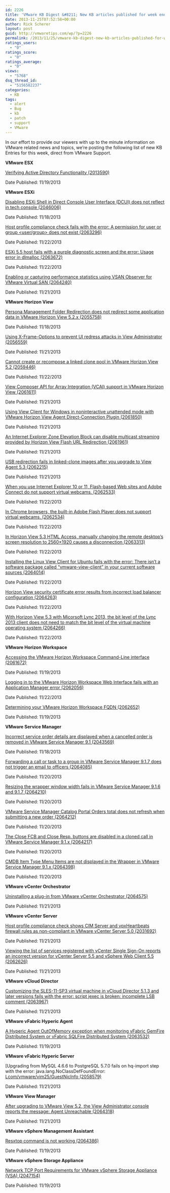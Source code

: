 ```yaml
---
id: 2226
title: 'VMware KB Digest &#8211; New KB articles published for week ending 11/23/13'
date: 2013-11-25T07:52:58+00:00
author: Rick Scherer
layout: post
guid: http://vmwaretips.com/wp/?p=2226
permalink: /2013/11/25/vmware-kb-digest-new-kb-articles-published-for-week-ending-112313/
ratings_users:
  - "0"
ratings_score:
  - "0"
ratings_average:
  - "0"
views:
  - "5768"
dsq_thread_id:
  - "5156582237"
categories:
  - KB
tags:
  - alert
  - Bug
  - kb
  - patch
  - support
  - VMware
---
```

In our effort to provide our viewers with up to the minute information on VMware related news and topics, we&#8217;re posting the following list of new KB Entries for this week, direct from VMware Support.

<!--more-->

**VMware ESX**
  
[Verifying Active Directory Functionality (2013590)](http://kb.vmware.com/kb/2013590)
  
Date Published: 11/19/2013

**VMware ESXi**
  
[Disabling ESXi Shell in Direct Console User Interface (DCUI) does not reflect in tech console (2046006)](http://kb.vmware.com/kb/2046006)
  
Date Published: 11/18/2013
  
[Host profile compliance check fails with the error: A permission for user or group <user/group> does not exist (2063296)](http://kb.vmware.com/kb/2063296)
  
Date Published: 11/22/2013
  
[ESXi 5.5 host fails with a purple diagnostic screen and the error: Usage error in dlmalloc (2063672)](http://kb.vmware.com/kb/2063672)
  
Date Published: 11/22/2013
  
[Enabling or capturing performance statistics using VSAN Observer for VMware Virtual SAN (2064240)](http://kb.vmware.com/kb/2064240)
  
Date Published: 11/21/2013

**VMware Horizon View**
  
[Persona Management Folder Redirection does not redirect some application data in VMware Horizon View 5.2.x (2055758)](http://kb.vmware.com/kb/2055758)
  
Date Published: 11/18/2013
  
[Using X-Frame-Options to prevent UI redress attacks in View Administrator (2056559)](http://kb.vmware.com/kb/2056559)
  
Date Published: 11/21/2013
  
[Cannot create or recompose a linked clone pool in VMware Horizon View 5.2 (2059446)](http://kb.vmware.com/kb/2059446)
  
Date Published: 11/22/2013
  
[View Composer API for Array Integration (VCAI) support in VMware Horizon View (2061611)](http://kb.vmware.com/kb/2061611)
  
Date Published: 11/21/2013
  
[Using View Client for Windows in noninteractive unattended mode with VMware Horizon View Agent Direct-Connection Plugin (2061850)](http://kb.vmware.com/kb/2061850)
  
Date Published: 11/21/2013
  
[An Internet Explorer Zone Elevation Block can disable multicast streaming provided by Horizon View Flash URL Redirection (2061961)](http://kb.vmware.com/kb/2061961)
  
Date Published: 11/21/2013
  
[USB redirection fails in linked-clone images after you upgrade to View Agent 5.3 (2062215)](http://kb.vmware.com/kb/2062215)
  
Date Published: 11/21/2013
  
[When you use Internet Explorer 10 or 11, Flash-based Web sites and Adobe Connect do not support virtual webcams. (2062533)](http://kb.vmware.com/kb/2062533)
  
Date Published: 11/22/2013
  
[In Chrome browsers, the built-in Adobe Flash Player does not support virtual webcams. (2062534)](http://kb.vmware.com/kb/2062534)
  
Date Published: 11/22/2013
  
[In Horizon View 5.3 HTML Access, manually changing the remote desktop’s screen resolution to 2560×1920 causes a disconnection (2063313)](http://kb.vmware.com/kb/2063313)
  
Date Published: 11/22/2013
  
[Installing the Linux View Client for Ubuntu fails with the error: There isn’t a software package called “vmware-view-client” in your current software sources (2064014)](http://kb.vmware.com/kb/2064014)
  
Date Published: 11/22/2013
  
[Horizon View security certificate error results from incorrect load balancer configuration (2064263)](http://kb.vmware.com/kb/2064263)
  
Date Published: 11/22/2013
  
[With Horizon View 5.3 with Micorsoft Lync 2013, the bit level of the Lync 2013 client does not need to match the bit level of the virtual machine operating system (2064266)](http://kb.vmware.com/kb/2064266)
  
Date Published: 11/22/2013

**VMware Horizon Workspace**
  
[Accessing the VMware Horizon Workspace Command-Line interface (2061672)](http://kb.vmware.com/kb/2061672)
  
Date Published: 11/19/2013
  
[Logging in to the VMware Horizon Workspace Web Interface fails with an Application Manager error (2062056)](http://kb.vmware.com/kb/2062056)
  
Date Published: 11/22/2013
  
[Determining your VMware Horizon Workspace FQDN (2062652)](http://kb.vmware.com/kb/2062652)
  
Date Published: 11/19/2013

**VMware Service Manager**
  
[Incorrect service order details are displayed when a cancelled order is removed in VMware Service Manager 9.1 (2043569)](http://kb.vmware.com/kb/2043569)
  
Date Published: 11/18/2013
  
[Forwarding a call or task to a group in VMware Service Manager 9.1.7 does not trigger an email to officers (2064085)](http://kb.vmware.com/kb/2064085)
  
Date Published: 11/20/2013
  
[Resizing the wrapper window width fails in VMware Service Manager 9.1.6 and 9.1.7 (2064210)](http://kb.vmware.com/kb/2064210)
  
Date Published: 11/20/2013
  
[VMware Service Manager Catalog Portal Orders total does not refresh when submitting a new order (2064212)](http://kb.vmware.com/kb/2064212)
  
Date Published: 11/20/2013
  
[The Close FCB and Close Resp. buttons are disabled in a cloned call in VMware Service Manager 9.1.x (2064217)](http://kb.vmware.com/kb/2064217)
  
Date Published: 11/20/2013
  
[CMDB Item Type Menu Items are not displayed in the Wrapper in VMware Service Manager 9.1.x (2064398)](http://kb.vmware.com/kb/2064398)
  
Date Published: 11/20/2013

**VMware vCenter Orchestrator**
  
[Uninstalling a plug-in from VMware vCenter Orchestrator (2064575)](http://kb.vmware.com/kb/2064575)
  
Date Published: 11/21/2013

**VMware vCenter Server**
  
[Host profile compliance check shows CIM Server and vpxHeartbeats firewall rules as non-compliant in VMware vCenter Server 5.0 (2031692)](http://kb.vmware.com/kb/2031692)
  
Date Published: 11/21/2013
  
[Viewing the list of services registered with vCenter Single Sign-On reports an incorrect version for vCenter Server 5.5 and vSphere Web Client 5.5 (2062626)](http://kb.vmware.com/kb/2062626)
  
Date Published: 11/21/2013

**VMware vCloud Director**
  
[Customizing the SLES-11-SP3 virtual machine in vCloud Director 5.1.3 and later versions fails with the error: script jexec is broken: incomplete LSB comment (2063967)](http://kb.vmware.com/kb/2063967)
  
Date Published: 11/21/2013

**VMware vFabric Hyperic Agent**
  
[A Hyperic Agent OutOfMemory exception when monitoring vFabric GemFire Distributed System or vFabric SQLFire Distributed System (2063532)](http://kb.vmware.com/kb/2063532)
  
Date Published: 11/19/2013

**VMware vFabric Hyperic Server**
  
[Upgrading from MySQL 4.6.6 to PostgreSQL 5.7.0 fails on hq-import step with the error: java.lang.NoClassDefFoundError: [Lcom/vmware/vim25/GuestNicInfo (2058579)](http://kb.vmware.com/kb/2058579)
  
Date Published: 11/21/2013

**VMware View Manager**
  
[After upgrading to VMware View 5.2, the View Administrator console reports the message: Agent Unreachable (2064318)](http://kb.vmware.com/kb/2064318)
  
Date Published: 11/21/2013

**VMware vSphere Management Assistant**
  
[Resxtop command is not working (2064386)](http://kb.vmware.com/kb/2064386)
  
Date Published: 11/19/2013

**VMware vSphere Storage Appliance**
  
[Network TCP Port Requirements for VMware vSphere Storage Appliance (VSA) (2047154)](http://kb.vmware.com/kb/2047154)
  
Date Published: 11/19/2013<img style="font-size: 13px; line-height: 19px;" src="http://feeds.feedburner.com/~r/VmwareKnowledgebaseWeeklyDigest/~4/OrzBj46RnEA" alt="" width="1" height="1" />